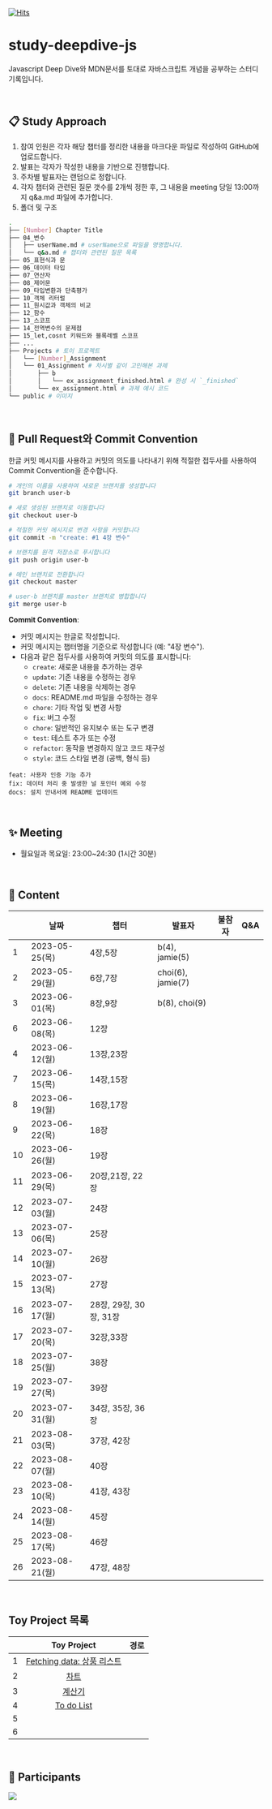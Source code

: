 [![Hits](https://hits.seeyoufarm.com/api/count/incr/badge.svg?url=https%3A%2F%2Fgithub.com%2Fgather-around-and-code%2Fstudy-js-deepdive&count_bg=%2379C83D&title_bg=%23555555&icon=&icon_color=%23E7E7E7&title=hits&edge_flat=false)](https://hits.seeyoufarm.com)


# study-deepdive-js
Javascript Deep Dive와 MDN문서를 토대로 자바스크립트 개념을 공부하는 스터디 기록입니다.

<br>

## 📋 Study Approach

1. 참여 인원은 각자 해당 챕터를 정리한 내용을 마크다운 파일로 작성하여 GitHub에 업로드합니다.
2. 발표는 각자가 작성한 내용을 기반으로 진행합니다.
3. 주차별 발표자는 랜덤으로 정합니다.
4. 각자 챕터와 관련된 질문 갯수를 2개씩 정한 후, 그 내용을 meeting 당일 13:00까지 q&a.md 파일에 추가합니다.
5. 폴더 및 구조

``` bash
.
├── [Number] Chapter Title 
├── 04_변수
│   ├── userName.md # userName으로 파일을 명명합니다.
│   └── q&a.md # 챕터와 관련된 질문 목록
├── 05_표현식과 문
├── 06_데이터 타입
├── 07_연산자
├── 08_제어문
├── 09_타입변환과 단축평가
├── 10_객체 리터럴
├── 11_원시값과 객체의 비교
├── 12_함수
├── 13_스코프
├── 14_전역변수의 문제점
├── 15_let,cosnt 키워드와 블록레벨 스코프
├── ...
├── Projects # 토이 프로젝트 
│   └── [Number]_Assignment
│   └── 01_Assignment # 차시별 같이 고민해본 과제
│       ├── b
│       │   └── ex_assignment_finished.html # 완성 시 `_finished`
│       └── ex_assignment.html # 과제 예시 코드
└── public # 이미지
```

<br>

## 🤔 Pull Request와 Commit Convention

한글 커밋 메시지를 사용하고 커밋의 의도를 나타내기 위해 적절한 접두사를 사용하여 Commit Convention을 준수합니다.

```bash
# 개인의 이름을 사용하여 새로운 브랜치를 생성합니다
git branch user-b

# 새로 생성된 브랜치로 이동합니다
git checkout user-b

# 적절한 커밋 메시지로 변경 사항을 커밋합니다
git commit -m "create: #1 4장 변수"

# 브랜치를 원격 저장소로 푸시합니다
git push origin user-b

# 메인 브랜치로 전환합니다
git checkout master

# user-b 브랜치를 master 브랜치로 병합합니다
git merge user-b

```

**Commit Convention**:

- 커밋 메시지는 한글로 작성합니다.
- 커밋 메시지는 챕터명을 기준으로 작성합니다 (예: "4장 변수").
- 다음과 같은 접두사를 사용하여 커밋의 의도를 표시합니다:
  - `create`: 새로운 내용을 추가하는 경우
  - `update`: 기존 내용을 수정하는 경우
  - `delete`: 기존 내용을 삭제하는 경우
  - `docs`: README.md 파일을 수정하는 경우
  - `chore`: 기타 작업 및 변경 사항
  - `fix`: 버그 수정
  - `chore`: 일반적인 유지보수 또는 도구 변경
  - `test`: 테스트 추가 또는 수정
  - `refactor`: 동작을 변경하지 않고 코드 재구성
  - `style`: 코드 스타일 변경 (공백, 형식 등)

```
feat: 사용자 인증 기능 추가
fix: 데이터 처리 중 발생한 널 포인터 예외 수정
docs: 설치 안내서에 README 업데이트
```


<br>


## ✨ Meeting 
- 월요일과 목요일: 23:00~24:30 (1시간 30분)


<br>

## 🔖 Content
|   	| 날짜           	| 챕터    	| 발표자 	| 불참자 	| Q&A                   	|
|---	|----------------	|---------	|--------	|--------	|------------------------	|
| 1 	| 2023-05-25(목) 	 | 4장,5장   	|  b(4), jamie(5)      	|        	|  	|
| 2 	| 2023-05-29(월)  	| 6장,7장 	 |   choi(6), jamie(7)     	|        	|                       	|
| 3 	| 2023-06-01(목)  	| 8장,9장  	|   b(8), choi(9)     	|     	|       	|
| 6 	| 2023-06-08(목)  	| 12장   	|        	|        	|                        	|
| 4 	| 2023-06-12(월)  	| 13장,23장   	|        	|        	|                        	|
| 7 	| 2023-06-15(목)  	| 14장,15장   	|        	|        	|                        	|
| 8 	| 2023-06-19(월)  	| 16장,17장   	|        	|        	|                        	|
| 9 	| 2023-06-22(목)  	| 18장   	|        	|        	|                        	|
| 10 	| 2023-06-26(월)  	| 19장   	|       	|        	|                        	|
| 11	| 2023-06-29(목)  	| 20장,21장, 22장	|        	|        	|                        	|
| 12	| 2023-07-03(월)  	| 24장   	|        	|        	|                        	|
| 13	| 2023-07-06(목)  	| 25장   	|        	|        	|                        	|
| 14	| 2023-07-10(월)  	| 26장   	|        	|        	|                        	|
| 15	| 2023-07-13(목)  	| 27장   	|        	|        	|                        	|
| 16	| 2023-07-17(월)  	| 28장, 29장, 30장, 31장   	|        	|        	|                        	|
| 17	| 2023-07-20(목)  	| 32장,33장   	|        	|        	|                        	|
| 18	| 2023-07-25(월)  	| 38장   	|        	|        	|                        	|
| 19	| 2023-07-27(목)  	| 39장   	|        	|        	|                        	|
| 20	| 2023-07-31(월)  	| 34장, 35장, 36장 	|        	|        	|                        	|
| 21	| 2023-08-03(목)  	| 37장, 42장   	|        	|        	|                        	|
| 22	| 2023-08-07(월)  	| 40장   	|        	|        	|                        	|
| 23	| 2023-08-10(목)  	| 41장, 43장   	|        	|        	|                        	|
| 24	| 2023-08-14(월)  	| 45장   	|        	|        	|                        	|
| 25	| 2023-08-17(목)  	| 46장   	|        	|        	|                        	|
| 26	| 2023-08-21(월)  	| 47장, 48장   	|        	|        	|                        	|

<br>

## Toy Project 목록
|   | Toy Project | 경로 |
|:-:|:-----------:|:----:|
| 1 | [Fetching data: 상품 리스트](https://github.com/gather-around-and-code/study-js-deepdive/issues/3)    |      |
| 2 | [차트](https://github.com/gather-around-and-code/study-js-deepdive/issues/13)            |      |
| 3 | [계산기](https://github.com/gather-around-and-code/study-js-deepdive/issues/30)            |      |
| 4 | [To do List](https://github.com/gather-around-and-code/study-js-deepdive/issues/31)            |      |
| 5 |             |      |
| 6 |             |      |


<br>

## 💪 Participants
<a href="https://github.com/gather-around-and-code/study-js-deepdive/graphs/contributors">
  <img src="https://contrib.rocks/image?repo=gather-around-and-code/study-js-deepdive" />
</a>
